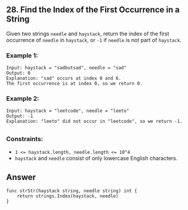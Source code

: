 ## 28. Find the Index of the First Occurrence in a String

Given two strings `needle` and `haystack`, return the index of the first occurrence of `needle` in `haystack`, or `-1` if `needle` is not part of `haystack`.

### Example 1:
```
Input: haystack = "sadbutsad", needle = "sad"
Output: 0
Explanation: "sad" occurs at index 0 and 6.
The first occurrence is at index 0, so we return 0.
```
### Example 2:
```
Input: haystack = "leetcode", needle = "leeto"
Output: -1
Explanation: "leeto" did not occur in "leetcode", so we return -1.
```

##
### Constraints:

- `1 <= haystack.length, needle.length <= 10^4`
- `haystack` and `needle` consist of only lowercase English characters.


## Answer
```
func strStr(haystack string, needle string) int {
    return strings.Index(haystack, needle)
}
```
